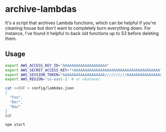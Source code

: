 # archive-lambdas

It's a script that archives Lambda functions, which can be helpful if you're cleaning house but don't want to completely burn everything down. For instance, I've found it helpful to back old functions up to S3 before deleting them.

## Usage

```sh
export AWS_ACCESS_KEY_ID="AAAAAAAAAAAAAAAAAAAA"
export AWS_SECRET_ACCESS_KEY="+AAAAAAAAAAAAAAAAAAAAAAAAAAAAAAAAAAAAAAA"
export AWS_SESSION_TOKEN="AAAAAAAAAAAAAAAAAAA//////////AAAAAAAAAAAAAAAAAAAAAAAAAAAAAAAAAA+AAAAAAAAAAAA+"
export AWS_REGION='us-east-1' # or whatever

cat <<EOF > config/lambdas.json
[
  "Foo",
  "Bar",
  "Baz"
]
EOF

npm start
```